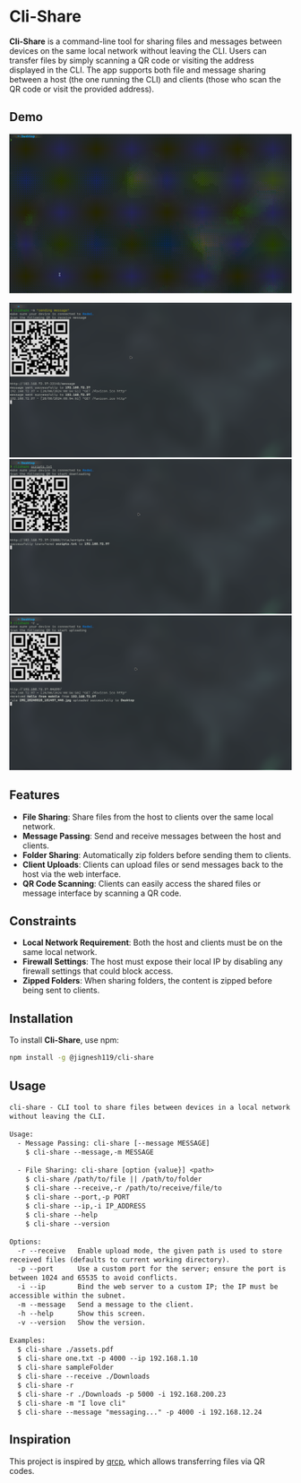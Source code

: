 # Cli-Share

**Cli-Share** is a command-line tool for sharing files and messages between devices on the same local network without leaving the CLI. Users can transfer files by simply scanning a QR code or visiting the address displayed in the CLI. The app supports both file and message sharing between a host (the one running the CLI) and clients (those who scan the QR code or visit the provided address).

## Demo

![](https://github.com/jignesh119/cli-share/blob/main/assets/CliShareDemo.gif)

<img src="./assets/cliShare1.png">
<img src="./assets/cliShare2.png">
<img src="./assets/cliShare3.png">

## Features

- **File Sharing**: Share files from the host to clients over the same local network.
- **Message Passing**: Send and receive messages between the host and clients.
- **Folder Sharing**: Automatically zip folders before sending them to clients.
- **Client Uploads**: Clients can upload files or send messages back to the host via the web interface.
- **QR Code Scanning**: Clients can easily access the shared files or message interface by scanning a QR code.

## Constraints

- **Local Network Requirement**: Both the host and clients must be on the same local network.
- **Firewall Settings**: The host must expose their local IP by disabling any firewall settings that could block access.
- **Zipped Folders**: When sharing folders, the content is zipped before being sent to clients.

## Installation

To install **Cli-Share**, use npm:

```bash
npm install -g @jignesh119/cli-share
```

## Usage

```
cli-share - CLI tool to share files between devices in a local network without leaving the CLI.

Usage:
  - Message Passing: cli-share [--message MESSAGE]
    $ cli-share --message,-m MESSAGE

  - File Sharing: cli-share [option {value}] <path>
    $ cli-share /path/to/file || /path/to/folder
    $ cli-share --receive,-r /path/to/receive/file/to
    $ cli-share --port,-p PORT
    $ cli-share --ip,-i IP_ADDRESS
    $ cli-share --help
    $ cli-share --version

Options:
  -r --receive   Enable upload mode, the given path is used to store received files (defaults to current working directory).
  -p --port      Use a custom port for the server; ensure the port is between 1024 and 65535 to avoid conflicts.
  -i --ip        Bind the web server to a custom IP; the IP must be accessible within the subnet.
  -m --message   Send a message to the client.
  -h --help      Show this screen.
  -v --version   Show the version.

Examples:
  $ cli-share ./assets.pdf
  $ cli-share one.txt -p 4000 --ip 192.168.1.10
  $ cli-share sampleFolder
  $ cli-share --receive ./Downloads
  $ cli-share -r
  $ cli-share -r ./Downloads -p 5000 -i 192.168.200.23
  $ cli-share -m "I love cli"
  $ cli-share --message "messaging..." -p 4000 -i 192.168.12.24
```

## Inspiration

This project is inspired by [qrcp](https://github.com/claudiodangelis/qrcp), which allows transferring files via QR codes.
